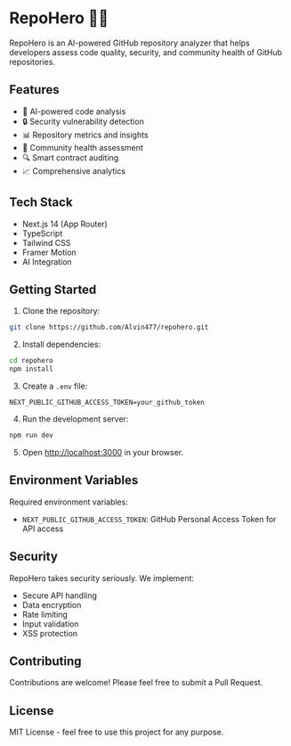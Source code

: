 # RepoHero 🦸‍♂️

RepoHero is an AI-powered GitHub repository analyzer that helps developers assess code quality, security, and community health of GitHub repositories.

## Features

- 🤖 AI-powered code analysis
- 🔒 Security vulnerability detection
- 📊 Repository metrics and insights
- 🌟 Community health assessment
- 🔍 Smart contract auditing
- 📈 Comprehensive analytics

## Tech Stack

- Next.js 14 (App Router)
- TypeScript
- Tailwind CSS
- Framer Motion
- AI Integration

## Getting Started

1. Clone the repository:
```bash
git clone https://github.com/Alvin477/repohero.git
```

2. Install dependencies:
```bash
cd repohero
npm install
```

3. Create a `.env` file:
```env
NEXT_PUBLIC_GITHUB_ACCESS_TOKEN=your_github_token
```

4. Run the development server:
```bash
npm run dev
```

5. Open [http://localhost:3000](http://localhost:3000) in your browser.

## Environment Variables

Required environment variables:
- `NEXT_PUBLIC_GITHUB_ACCESS_TOKEN`: GitHub Personal Access Token for API access

## Security

RepoHero takes security seriously. We implement:
- Secure API handling
- Data encryption
- Rate limiting
- Input validation
- XSS protection

## Contributing

Contributions are welcome! Please feel free to submit a Pull Request.

## License

MIT License - feel free to use this project for any purpose.
